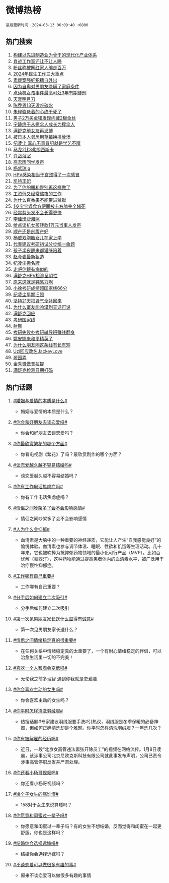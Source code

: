 # 微博热榜

`最后更新时间：2024-03-13 06:09:40 +0800`

## 热门搜索

1. [构建以先进制造业为骨干的现代化产业体系](https://m.weibo.cn/search?containerid=100103type%3D1%26t%3D10%26q%3D%23%E6%9E%84%E5%BB%BA%E4%BB%A5%E5%85%88%E8%BF%9B%E5%88%B6%E9%80%A0%E4%B8%9A%E4%B8%BA%E9%AA%A8%E5%B9%B2%E7%9A%84%E7%8E%B0%E4%BB%A3%E5%8C%96%E4%BA%A7%E4%B8%9A%E4%BD%93%E7%B3%BB%23&stream_entry_id=51&isnewpage=1&extparam=seat%3D1%26c_type%3D51%26q%3D%2523%25E6%259E%2584%25E5%25BB%25BA%25E4%25BB%25A5%25E5%2585%2588%25E8%25BF%259B%25E5%2588%25B6%25E9%2580%25A0%25E4%25B8%259A%25E4%25B8%25BA%25E9%25AA%25A8%25E5%25B9%25B2%25E7%259A%2584%25E7%258E%25B0%25E4%25BB%25A3%25E5%258C%2596%25E4%25BA%25A7%25E4%25B8%259A%25E4%25BD%2593%25E7%25B3%25BB%2523%26cate%3D10103%26pos%3D0%26stream_entry_id%3D51%26dgr%3D0%26filter_type%3Drealtimehot%26display_time%3D1710281379%26pre_seqid%3D17102813797060711412)
1. [肖战工作室还让不让人睡](https://m.weibo.cn/search?containerid=100103type%3D1%26t%3D10%26q%3D%23%E8%82%96%E6%88%98%E5%B7%A5%E4%BD%9C%E5%AE%A4%E8%BF%98%E8%AE%A9%E4%B8%8D%E8%AE%A9%E4%BA%BA%E7%9D%A1%23&stream_entry_id=31&isnewpage=1&extparam=seat%3D1%26c_type%3D31%26cate%3D5001%26realpos%3D1%26lcate%3D5001%26dgr%3D0%26q%3D%2523%25E8%2582%2596%25E6%2588%2598%25E5%25B7%25A5%25E4%25BD%259C%25E5%25AE%25A4%25E8%25BF%2598%25E8%25AE%25A9%25E4%25B8%258D%25E8%25AE%25A9%25E4%25BA%25BA%25E7%259D%25A1%2523%26flag%3D16%26pos%3D0%26stream_entry_id%3D31%26band_rank%3D1%26filter_type%3Drealtimehot%26display_time%3D1710281379%26pre_seqid%3D17102813797060711412)
1. [粉丝称被网红家人骗走百万](https://m.weibo.cn/search?containerid=100103type%3D1%26t%3D10%26q%3D%23%E7%B2%89%E4%B8%9D%E7%A7%B0%E8%A2%AB%E7%BD%91%E7%BA%A2%E5%AE%B6%E4%BA%BA%E9%AA%97%E8%B5%B0%E7%99%BE%E4%B8%87%23&stream_entry_id=31&isnewpage=1&extparam=seat%3D1%26c_type%3D31%26cate%3D5001%26realpos%3D2%26lcate%3D5001%26dgr%3D0%26q%3D%2523%25E7%25B2%2589%25E4%25B8%259D%25E7%25A7%25B0%25E8%25A2%25AB%25E7%25BD%2591%25E7%25BA%25A2%25E5%25AE%25B6%25E4%25BA%25BA%25E9%25AA%2597%25E8%25B5%25B0%25E7%2599%25BE%25E4%25B8%2587%2523%26flag%3D2%26pos%3D1%26stream_entry_id%3D31%26band_rank%3D2%26filter_type%3Drealtimehot%26display_time%3D1710281379%26pre_seqid%3D17102813797060711412)
1. [2024年民生工作三大重点](https://m.weibo.cn/search?containerid=100103type%3D1%26t%3D10%26q%3D%232024%E5%B9%B4%E6%B0%91%E7%94%9F%E5%B7%A5%E4%BD%9C%E4%B8%89%E5%A4%A7%E9%87%8D%E7%82%B9%23&stream_entry_id=31&isnewpage=1&extparam=seat%3D1%26c_type%3D31%26cate%3D5001%26realpos%3D3%26lcate%3D5001%26dgr%3D0%26q%3D%25232024%25E5%25B9%25B4%25E6%25B0%2591%25E7%2594%259F%25E5%25B7%25A5%25E4%25BD%259C%25E4%25B8%2589%25E5%25A4%25A7%25E9%2587%258D%25E7%2582%25B9%2523%26flag%3D0%26pos%3D2%26stream_entry_id%3D31%26band_rank%3D3%26filter_type%3Drealtimehot%26display_time%3D1710281379%26pre_seqid%3D17102813797060711412)
1. [素媛案强奸犯擅自外出](https://m.weibo.cn/search?containerid=100103type%3D1%26t%3D10%26q%3D%23%E7%B4%A0%E5%AA%9B%E6%A1%88%E5%BC%BA%E5%A5%B8%E7%8A%AF%E6%93%85%E8%87%AA%E5%A4%96%E5%87%BA%23&stream_entry_id=31&isnewpage=1&extparam=seat%3D1%26c_type%3D31%26cate%3D5001%26realpos%3D4%26lcate%3D5001%26dgr%3D0%26q%3D%2523%25E7%25B4%25A0%25E5%25AA%259B%25E6%25A1%2588%25E5%25BC%25BA%25E5%25A5%25B8%25E7%258A%25AF%25E6%2593%2585%25E8%2587%25AA%25E5%25A4%2596%25E5%2587%25BA%2523%26flag%3D2%26pos%3D3%26stream_entry_id%3D31%26band_rank%3D4%26filter_type%3Drealtimehot%26display_time%3D1710281379%26pre_seqid%3D17102813797060711412)
1. [因为自卑对男朋友隐瞒了家庭条件](https://m.weibo.cn/search?containerid=100103type%3D1%26t%3D10%26q%3D%23%E5%9B%A0%E4%B8%BA%E8%87%AA%E5%8D%91%E5%AF%B9%E7%94%B7%E6%9C%8B%E5%8F%8B%E9%9A%90%E7%9E%92%E4%BA%86%E5%AE%B6%E5%BA%AD%E6%9D%A1%E4%BB%B6%23&stream_entry_id=31&isnewpage=1&extparam=seat%3D1%26c_type%3D31%26cate%3D5001%26realpos%3D5%26lcate%3D5001%26dgr%3D0%26q%3D%2523%25E5%259B%25A0%25E4%25B8%25BA%25E8%2587%25AA%25E5%258D%2591%25E5%25AF%25B9%25E7%2594%25B7%25E6%259C%258B%25E5%258F%258B%25E9%259A%2590%25E7%259E%2592%25E4%25BA%2586%25E5%25AE%25B6%25E5%25BA%25AD%25E6%259D%25A1%25E4%25BB%25B6%2523%26flag%3D2%26pos%3D4%26stream_entry_id%3D31%26band_rank%3D5%26filter_type%3Drealtimehot%26display_time%3D1710281379%26pre_seqid%3D17102813797060711412)
1. [点读机女孩事件最高可处3年有期徒刑](https://m.weibo.cn/search?containerid=100103type%3D1%26t%3D10%26q%3D%23%E7%82%B9%E8%AF%BB%E6%9C%BA%E5%A5%B3%E5%AD%A9%E4%BA%8B%E4%BB%B6%E6%9C%80%E9%AB%98%E5%8F%AF%E5%A4%843%E5%B9%B4%E6%9C%89%E6%9C%9F%E5%BE%92%E5%88%91%23&stream_entry_id=31&isnewpage=1&extparam=seat%3D1%26c_type%3D31%26cate%3D5001%26realpos%3D6%26lcate%3D5001%26dgr%3D0%26q%3D%2523%25E7%2582%25B9%25E8%25AF%25BB%25E6%259C%25BA%25E5%25A5%25B3%25E5%25AD%25A9%25E4%25BA%258B%25E4%25BB%25B6%25E6%259C%2580%25E9%25AB%2598%25E5%258F%25AF%25E5%25A4%25843%25E5%25B9%25B4%25E6%259C%2589%25E6%259C%259F%25E5%25BE%2592%25E5%2588%2591%2523%26flag%3D2%26pos%3D5%26stream_entry_id%3D31%26band_rank%3D6%26filter_type%3Drealtimehot%26display_time%3D1710281379%26pre_seqid%3D17102813797060711412)
1. [天涯明月刀](https://m.weibo.cn/search?containerid=100103type%3D1%26t%3D10%26q%3D%23%E5%A4%A9%E6%B6%AF%E6%98%8E%E6%9C%88%E5%88%80%23&stream_entry_id=31&isnewpage=1&extparam=seat%3D1%26c_type%3D31%26cate%3D5001%26realpos%3D7%26lcate%3D5001%26dgr%3D0%26q%3D%2523%25E5%25A4%25A9%25E6%25B6%25AF%25E6%2598%258E%25E6%259C%2588%25E5%2588%2580%2523%26flag%3D16%26pos%3D6%26stream_entry_id%3D31%26band_rank%3D7%26filter_type%3Drealtimehot%26display_time%3D1710281379%26pre_seqid%3D17102813797060711412)
1. [陈乔恩13天没吃碳水](https://m.weibo.cn/search?containerid=100103type%3D1%26t%3D10%26q%3D%23%E9%99%88%E4%B9%94%E6%81%A913%E5%A4%A9%E6%B2%A1%E5%90%83%E7%A2%B3%E6%B0%B4%23&stream_entry_id=31&isnewpage=1&extparam=seat%3D1%26c_type%3D31%26cate%3D5001%26realpos%3D8%26lcate%3D5001%26dgr%3D0%26q%3D%2523%25E9%2599%2588%25E4%25B9%2594%25E6%2581%25A913%25E5%25A4%25A9%25E6%25B2%25A1%25E5%2590%2583%25E7%25A2%25B3%25E6%25B0%25B4%2523%26flag%3D2%26pos%3D7%26stream_entry_id%3D31%26band_rank%3D8%26filter_type%3Drealtimehot%26display_time%3D1710281379%26pre_seqid%3D17102813797060711412)
1. [朱梓骁悬着的心终于死了](https://m.weibo.cn/search?containerid=100103type%3D1%26t%3D10%26q%3D%E6%9C%B1%E6%A2%93%E9%AA%81%E6%82%AC%E7%9D%80%E7%9A%84%E5%BF%83%E7%BB%88%E4%BA%8E%E6%AD%BB%E4%BA%86&stream_entry_id=31&isnewpage=1&extparam=seat%3D1%26c_type%3D31%26cate%3D5001%26realpos%3D9%26lcate%3D5001%26dgr%3D0%26q%3D%25E6%259C%25B1%25E6%25A2%2593%25E9%25AA%2581%25E6%2582%25AC%25E7%259D%2580%25E7%259A%2584%25E5%25BF%2583%25E7%25BB%2588%25E4%25BA%258E%25E6%25AD%25BB%25E4%25BA%2586%26flag%3D2%26pos%3D8%26stream_entry_id%3D31%26band_rank%3D9%26filter_type%3Drealtimehot%26display_time%3D1710281379%26pre_seqid%3D17102813797060711412)
1. [男子2万买金镯发现内藏2根金丝](https://m.weibo.cn/search?containerid=100103type%3D1%26t%3D10%26q%3D%23%E7%94%B7%E5%AD%902%E4%B8%87%E4%B9%B0%E9%87%91%E9%95%AF%E5%8F%91%E7%8E%B0%E5%86%85%E8%97%8F2%E6%A0%B9%E9%87%91%E4%B8%9D%23&stream_entry_id=31&isnewpage=1&extparam=seat%3D1%26c_type%3D31%26cate%3D5001%26realpos%3D10%26lcate%3D5001%26dgr%3D0%26q%3D%2523%25E7%2594%25B7%25E5%25AD%25902%25E4%25B8%2587%25E4%25B9%25B0%25E9%2587%2591%25E9%2595%25AF%25E5%258F%2591%25E7%258E%25B0%25E5%2586%2585%25E8%2597%258F2%25E6%25A0%25B9%25E9%2587%2591%25E4%25B8%259D%2523%26flag%3D0%26pos%3D9%26stream_entry_id%3D31%26band_rank%3D10%26filter_type%3Drealtimehot%26display_time%3D1710281379%26pre_seqid%3D17102813797060711412)
1. [宁静终于从撕伞人成长为撑伞人](https://m.weibo.cn/search?containerid=100103type%3D1%26t%3D10%26q%3D%E5%AE%81%E9%9D%99%E7%BB%88%E4%BA%8E%E4%BB%8E%E6%92%95%E4%BC%9E%E4%BA%BA%E6%88%90%E9%95%BF%E4%B8%BA%E6%92%91%E4%BC%9E%E4%BA%BA&stream_entry_id=31&isnewpage=1&extparam=seat%3D1%26c_type%3D31%26cate%3D5001%26realpos%3D11%26lcate%3D5001%26dgr%3D0%26q%3D%25E5%25AE%2581%25E9%259D%2599%25E7%25BB%2588%25E4%25BA%258E%25E4%25BB%258E%25E6%2592%2595%25E4%25BC%259E%25E4%25BA%25BA%25E6%2588%2590%25E9%2595%25BF%25E4%25B8%25BA%25E6%2592%2591%25E4%25BC%259E%25E4%25BA%25BA%26flag%3D1%26pos%3D10%26stream_entry_id%3D31%26band_rank%3D11%26filter_type%3Drealtimehot%26display_time%3D1710281379%26pre_seqid%3D17102813797060711412)
1. [满舒克前女友再发博](https://m.weibo.cn/search?containerid=100103type%3D1%26t%3D10%26q%3D%23%E6%BB%A1%E8%88%92%E5%85%8B%E5%89%8D%E5%A5%B3%E5%8F%8B%E5%86%8D%E5%8F%91%E5%8D%9A%23&stream_entry_id=31&isnewpage=1&extparam=seat%3D1%26c_type%3D31%26cate%3D5001%26realpos%3D12%26lcate%3D5001%26dgr%3D0%26q%3D%2523%25E6%25BB%25A1%25E8%2588%2592%25E5%2585%258B%25E5%2589%258D%25E5%25A5%25B3%25E5%258F%258B%25E5%2586%258D%25E5%258F%2591%25E5%258D%259A%2523%26flag%3D2%26pos%3D11%26stream_entry_id%3D31%26band_rank%3D12%26filter_type%3Drealtimehot%26display_time%3D1710281379%26pre_seqid%3D17102813797060711412)
1. [被日本人邻居用草莓换排骨汤](https://m.weibo.cn/search?containerid=100103type%3D1%26t%3D10%26q%3D%E8%A2%AB%E6%97%A5%E6%9C%AC%E4%BA%BA%E9%82%BB%E5%B1%85%E7%94%A8%E8%8D%89%E8%8E%93%E6%8D%A2%E6%8E%92%E9%AA%A8%E6%B1%A4&stream_entry_id=31&isnewpage=1&extparam=seat%3D1%26c_type%3D31%26cate%3D5001%26realpos%3D13%26lcate%3D5001%26dgr%3D0%26q%3D%25E8%25A2%25AB%25E6%2597%25A5%25E6%259C%25AC%25E4%25BA%25BA%25E9%2582%25BB%25E5%25B1%2585%25E7%2594%25A8%25E8%258D%2589%25E8%258E%2593%25E6%258D%25A2%25E6%258E%2592%25E9%25AA%25A8%25E6%25B1%25A4%26flag%3D2%26pos%3D12%26stream_entry_id%3D31%26band_rank%3D13%26filter_type%3Drealtimehot%26display_time%3D1710281379%26pre_seqid%3D17102813797060711412)
1. [纪凌尘 真心无意冒犯就是学艺不精](https://m.weibo.cn/search?containerid=100103type%3D1%26t%3D10%26q%3D%E7%BA%AA%E5%87%8C%E5%B0%98+%E7%9C%9F%E5%BF%83%E6%97%A0%E6%84%8F%E5%86%92%E7%8A%AF%E5%B0%B1%E6%98%AF%E5%AD%A6%E8%89%BA%E4%B8%8D%E7%B2%BE&stream_entry_id=31&isnewpage=1&extparam=seat%3D1%26c_type%3D31%26cate%3D5001%26realpos%3D14%26lcate%3D5001%26dgr%3D0%26q%3D%25E7%25BA%25AA%25E5%2587%258C%25E5%25B0%2598%2520%25E7%259C%259F%25E5%25BF%2583%25E6%2597%25A0%25E6%2584%258F%25E5%2586%2592%25E7%258A%25AF%25E5%25B0%25B1%25E6%2598%25AF%25E5%25AD%25A6%25E8%2589%25BA%25E4%25B8%258D%25E7%25B2%25BE%26flag%3D2%26pos%3D13%26stream_entry_id%3D31%26band_rank%3D14%26filter_type%3Drealtimehot%26display_time%3D1710281379%26pre_seqid%3D17102813797060711412)
1. [马龙2比3弗朗西斯卡](https://m.weibo.cn/search?containerid=100103type%3D1%26t%3D10%26q%3D%E9%A9%AC%E9%BE%992%E6%AF%943%E5%BC%97%E6%9C%97%E8%A5%BF%E6%96%AF%E5%8D%A1&stream_entry_id=31&isnewpage=1&extparam=seat%3D1%26c_type%3D31%26cate%3D5001%26realpos%3D15%26lcate%3D5001%26dgr%3D0%26q%3D%25E9%25A9%25AC%25E9%25BE%25992%25E6%25AF%25943%25E5%25BC%2597%25E6%259C%2597%25E8%25A5%25BF%25E6%2596%25AF%25E5%258D%25A1%26flag%3D0%26pos%3D14%26stream_entry_id%3D31%26band_rank%3D15%26filter_type%3Drealtimehot%26display_time%3D1710281379%26pre_seqid%3D17102813797060711412)
1. [肖战浴室](https://m.weibo.cn/search?containerid=100103type%3D1%26t%3D10%26q%3D%E8%82%96%E6%88%98%E6%B5%B4%E5%AE%A4&stream_entry_id=31&isnewpage=1&extparam=seat%3D1%26c_type%3D31%26cate%3D5001%26realpos%3D16%26lcate%3D5001%26dgr%3D0%26q%3D%25E8%2582%2596%25E6%2588%2598%25E6%25B5%25B4%25E5%25AE%25A4%26flag%3D1%26pos%3D15%26stream_entry_id%3D31%26band_rank%3D16%26filter_type%3Drealtimehot%26display_time%3D1710281379%26pre_seqid%3D17102813797060711412)
1. [高君雨同学发声](https://m.weibo.cn/search?containerid=100103type%3D1%26t%3D10%26q%3D%23%E9%AB%98%E5%90%9B%E9%9B%A8%E5%90%8C%E5%AD%A6%E5%8F%91%E5%A3%B0%23&stream_entry_id=31&isnewpage=1&extparam=seat%3D1%26c_type%3D31%26cate%3D5001%26realpos%3D17%26lcate%3D5001%26dgr%3D0%26q%3D%2523%25E9%25AB%2598%25E5%2590%259B%25E9%259B%25A8%25E5%2590%258C%25E5%25AD%25A6%25E5%258F%2591%25E5%25A3%25B0%2523%26flag%3D0%26pos%3D16%26stream_entry_id%3D31%26band_rank%3D17%26filter_type%3Drealtimehot%26display_time%3D1710281379%26pre_seqid%3D17102813797060711412)
1. [杨紫琼ig](https://m.weibo.cn/search?containerid=100103type%3D1%26t%3D10%26q%3D%E6%9D%A8%E7%B4%AB%E7%90%BCig&stream_entry_id=31&isnewpage=1&extparam=seat%3D1%26c_type%3D31%26cate%3D5001%26realpos%3D18%26lcate%3D5001%26dgr%3D0%26q%3D%25E6%259D%25A8%25E7%25B4%25AB%25E7%2590%25BCig%26flag%3D0%26pos%3D17%26stream_entry_id%3D31%26band_rank%3D18%26filter_type%3Drealtimehot%26display_time%3D1710281379%26pre_seqid%3D17102813797060711412)
1. [HPV感染相当于宫颈得了一次感冒](https://m.weibo.cn/search?containerid=100103type%3D1%26t%3D10%26q%3D%23HPV%E6%84%9F%E6%9F%93%E7%9B%B8%E5%BD%93%E4%BA%8E%E5%AE%AB%E9%A2%88%E5%BE%97%E4%BA%86%E4%B8%80%E6%AC%A1%E6%84%9F%E5%86%92%23&stream_entry_id=31&isnewpage=1&extparam=seat%3D1%26c_type%3D31%26cate%3D5001%26realpos%3D19%26lcate%3D5001%26dgr%3D0%26q%3D%2523HPV%25E6%2584%259F%25E6%259F%2593%25E7%259B%25B8%25E5%25BD%2593%25E4%25BA%258E%25E5%25AE%25AB%25E9%25A2%2588%25E5%25BE%2597%25E4%25BA%2586%25E4%25B8%2580%25E6%25AC%25A1%25E6%2584%259F%25E5%2586%2592%2523%26flag%3D0%26pos%3D18%26stream_entry_id%3D31%26band_rank%3D19%26filter_type%3Drealtimehot%26display_time%3D1710281379%26pre_seqid%3D17102813797060711412)
1. [凯特王妃](https://m.weibo.cn/search?containerid=100103type%3D1%26t%3D10%26q%3D%E5%87%AF%E7%89%B9%E7%8E%8B%E5%A6%83&stream_entry_id=31&isnewpage=1&extparam=seat%3D1%26c_type%3D31%26cate%3D5001%26realpos%3D20%26lcate%3D5001%26dgr%3D0%26q%3D%25E5%2587%25AF%25E7%2589%25B9%25E7%258E%258B%25E5%25A6%2583%26flag%3D2%26pos%3D19%26stream_entry_id%3D31%26band_rank%3D20%26filter_type%3Drealtimehot%26display_time%3D1710281379%26pre_seqid%3D17102813797060711412)
1. [为了你的腰和臀别再这样做了](https://m.weibo.cn/search?containerid=100103type%3D1%26t%3D10%26q%3D%E4%B8%BA%E4%BA%86%E4%BD%A0%E7%9A%84%E8%85%B0%E5%92%8C%E8%87%80%E5%88%AB%E5%86%8D%E8%BF%99%E6%A0%B7%E5%81%9A%E4%BA%86&stream_entry_id=31&isnewpage=1&extparam=seat%3D1%26c_type%3D31%26cate%3D5001%26realpos%3D21%26lcate%3D5001%26dgr%3D0%26q%3D%25E4%25B8%25BA%25E4%25BA%2586%25E4%25BD%25A0%25E7%259A%2584%25E8%2585%25B0%25E5%2592%258C%25E8%2587%2580%25E5%2588%25AB%25E5%2586%258D%25E8%25BF%2599%25E6%25A0%25B7%25E5%2581%259A%25E4%25BA%2586%26flag%3D0%26pos%3D20%26stream_entry_id%3D31%26band_rank%3D21%26filter_type%3Drealtimehot%26display_time%3D1710281379%26pre_seqid%3D17102813797060711412)
1. [工资低又经常熬夜的工作](https://m.weibo.cn/search?containerid=100103type%3D1%26t%3D10%26q%3D%23%E5%B7%A5%E8%B5%84%E4%BD%8E%E5%8F%88%E7%BB%8F%E5%B8%B8%E7%86%AC%E5%A4%9C%E7%9A%84%E5%B7%A5%E4%BD%9C%23&stream_entry_id=31&isnewpage=1&extparam=seat%3D1%26c_type%3D31%26cate%3D5001%26realpos%3D22%26lcate%3D5001%26dgr%3D0%26q%3D%2523%25E5%25B7%25A5%25E8%25B5%2584%25E4%25BD%258E%25E5%258F%2588%25E7%25BB%258F%25E5%25B8%25B8%25E7%2586%25AC%25E5%25A4%259C%25E7%259A%2584%25E5%25B7%25A5%25E4%25BD%259C%2523%26flag%3D0%26pos%3D21%26stream_entry_id%3D31%26band_rank%3D22%26filter_type%3Drealtimehot%26display_time%3D1710281379%26pre_seqid%3D17102813797060711412)
1. [为什么百香果不能带进监狱](https://m.weibo.cn/search?containerid=100103type%3D1%26t%3D10%26q%3D%23%E4%B8%BA%E4%BB%80%E4%B9%88%E7%99%BE%E9%A6%99%E6%9E%9C%E4%B8%8D%E8%83%BD%E5%B8%A6%E8%BF%9B%E7%9B%91%E7%8B%B1%23&stream_entry_id=31&isnewpage=1&extparam=seat%3D1%26c_type%3D31%26cate%3D5001%26realpos%3D23%26lcate%3D5001%26dgr%3D0%26q%3D%2523%25E4%25B8%25BA%25E4%25BB%2580%25E4%25B9%2588%25E7%2599%25BE%25E9%25A6%2599%25E6%259E%259C%25E4%25B8%258D%25E8%2583%25BD%25E5%25B8%25A6%25E8%25BF%259B%25E7%259B%2591%25E7%258B%25B1%2523%26flag%3D2%26pos%3D22%26stream_entry_id%3D31%26band_rank%3D23%26filter_type%3Drealtimehot%26display_time%3D1710281379%26pre_seqid%3D17102813797060711412)
1. [1岁宝宝误食方便面被卡右肺完全堵死](https://m.weibo.cn/search?containerid=100103type%3D1%26t%3D10%26q%3D%231%E5%B2%81%E5%AE%9D%E5%AE%9D%E8%AF%AF%E9%A3%9F%E6%96%B9%E4%BE%BF%E9%9D%A2%E8%A2%AB%E5%8D%A1%E5%8F%B3%E8%82%BA%E5%AE%8C%E5%85%A8%E5%A0%B5%E6%AD%BB%23&stream_entry_id=31&isnewpage=1&extparam=seat%3D1%26c_type%3D31%26cate%3D5001%26realpos%3D24%26lcate%3D5001%26dgr%3D0%26q%3D%25231%25E5%25B2%2581%25E5%25AE%259D%25E5%25AE%259D%25E8%25AF%25AF%25E9%25A3%259F%25E6%2596%25B9%25E4%25BE%25BF%25E9%259D%25A2%25E8%25A2%25AB%25E5%258D%25A1%25E5%258F%25B3%25E8%2582%25BA%25E5%25AE%258C%25E5%2585%25A8%25E5%25A0%25B5%25E6%25AD%25BB%2523%26flag%3D0%26pos%3D23%26stream_entry_id%3D31%26band_rank%3D24%26filter_type%3Drealtimehot%26display_time%3D1710281379%26pre_seqid%3D17102813797060711412)
1. [经常剪头发不会长得更快](https://m.weibo.cn/search?containerid=100103type%3D1%26t%3D10%26q%3D%23%E7%BB%8F%E5%B8%B8%E5%89%AA%E5%A4%B4%E5%8F%91%E4%B8%8D%E4%BC%9A%E9%95%BF%E5%BE%97%E6%9B%B4%E5%BF%AB%23&stream_entry_id=31&isnewpage=1&extparam=seat%3D1%26c_type%3D31%26cate%3D5001%26realpos%3D25%26lcate%3D5001%26dgr%3D0%26q%3D%2523%25E7%25BB%258F%25E5%25B8%25B8%25E5%2589%25AA%25E5%25A4%25B4%25E5%258F%2591%25E4%25B8%258D%25E4%25BC%259A%25E9%2595%25BF%25E5%25BE%2597%25E6%259B%25B4%25E5%25BF%25AB%2523%26flag%3D0%26pos%3D24%26stream_entry_id%3D31%26band_rank%3D25%26filter_type%3Drealtimehot%26display_time%3D1710281379%26pre_seqid%3D17102813797060711412)
1. [李佳琦沙滩照](https://m.weibo.cn/search?containerid=100103type%3D1%26t%3D10%26q%3D%E6%9D%8E%E4%BD%B3%E7%90%A6%E6%B2%99%E6%BB%A9%E7%85%A7&stream_entry_id=31&isnewpage=1&extparam=seat%3D1%26c_type%3D31%26cate%3D5001%26realpos%3D26%26lcate%3D5001%26dgr%3D0%26q%3D%25E6%259D%258E%25E4%25BD%25B3%25E7%2590%25A6%25E6%25B2%2599%25E6%25BB%25A9%25E7%2585%25A7%26flag%3D0%26pos%3D25%26stream_entry_id%3D31%26band_rank%3D26%26filter_type%3Drealtimehot%26display_time%3D1710281379%26pre_seqid%3D17102813797060711412)
1. [给点读机女孩转款1万元当事人发声](https://m.weibo.cn/search?containerid=100103type%3D1%26t%3D10%26q%3D%23%E7%BB%99%E7%82%B9%E8%AF%BB%E6%9C%BA%E5%A5%B3%E5%AD%A9%E8%BD%AC%E6%AC%BE1%E4%B8%87%E5%85%83%E5%BD%93%E4%BA%8B%E4%BA%BA%E5%8F%91%E5%A3%B0%23&stream_entry_id=31&isnewpage=1&extparam=seat%3D1%26c_type%3D31%26cate%3D5001%26realpos%3D27%26lcate%3D5001%26dgr%3D0%26q%3D%2523%25E7%25BB%2599%25E7%2582%25B9%25E8%25AF%25BB%25E6%259C%25BA%25E5%25A5%25B3%25E5%25AD%25A9%25E8%25BD%25AC%25E6%25AC%25BE1%25E4%25B8%2587%25E5%2585%2583%25E5%25BD%2593%25E4%25BA%258B%25E4%25BA%25BA%25E5%258F%2591%25E5%25A3%25B0%2523%26flag%3D0%26pos%3D26%26stream_entry_id%3D31%26band_rank%3D27%26filter_type%3Drealtimehot%26display_time%3D1710281379%26pre_seqid%3D17102813797060711412)
1. [顺产还是剖腹产好](https://m.weibo.cn/search?containerid=100103type%3D1%26t%3D10%26q%3D%E9%A1%BA%E4%BA%A7%E8%BF%98%E6%98%AF%E5%89%96%E8%85%B9%E4%BA%A7%E5%A5%BD&stream_entry_id=31&isnewpage=1&extparam=seat%3D1%26c_type%3D31%26cate%3D5001%26realpos%3D28%26lcate%3D5001%26dgr%3D0%26q%3D%25E9%25A1%25BA%25E4%25BA%25A7%25E8%25BF%2598%25E6%2598%25AF%25E5%2589%2596%25E8%2585%25B9%25E4%25BA%25A7%25E5%25A5%25BD%26flag%3D0%26pos%3D27%26stream_entry_id%3D31%26band_rank%3D28%26filter_type%3Drealtimehot%26display_time%3D1710281379%26pre_seqid%3D17102813797060711412)
1. [杨威双胞胎女儿在家上学](https://m.weibo.cn/search?containerid=100103type%3D1%26t%3D10%26q%3D%23%E6%9D%A8%E5%A8%81%E5%8F%8C%E8%83%9E%E8%83%8E%E5%A5%B3%E5%84%BF%E5%9C%A8%E5%AE%B6%E4%B8%8A%E5%AD%A6%23&stream_entry_id=31&isnewpage=1&extparam=seat%3D1%26c_type%3D31%26cate%3D5001%26realpos%3D29%26lcate%3D5001%26dgr%3D0%26q%3D%2523%25E6%259D%25A8%25E5%25A8%2581%25E5%258F%258C%25E8%2583%259E%25E8%2583%258E%25E5%25A5%25B3%25E5%2584%25BF%25E5%259C%25A8%25E5%25AE%25B6%25E4%25B8%258A%25E5%25AD%25A6%2523%26flag%3D0%26pos%3D28%26stream_entry_id%3D31%26band_rank%3D29%26filter_type%3Drealtimehot%26display_time%3D1710281379%26pre_seqid%3D17102813797060711412)
1. [代表建议考研初试分步统一命题](https://m.weibo.cn/search?containerid=100103type%3D1%26t%3D10%26q%3D%23%E4%BB%A3%E8%A1%A8%E5%BB%BA%E8%AE%AE%E8%80%83%E7%A0%94%E5%88%9D%E8%AF%95%E5%88%86%E6%AD%A5%E7%BB%9F%E4%B8%80%E5%91%BD%E9%A2%98%23&stream_entry_id=31&isnewpage=1&extparam=seat%3D1%26c_type%3D31%26cate%3D5001%26realpos%3D30%26lcate%3D5001%26dgr%3D0%26q%3D%2523%25E4%25BB%25A3%25E8%25A1%25A8%25E5%25BB%25BA%25E8%25AE%25AE%25E8%2580%2583%25E7%25A0%2594%25E5%2588%259D%25E8%25AF%2595%25E5%2588%2586%25E6%25AD%25A5%25E7%25BB%259F%25E4%25B8%2580%25E5%2591%25BD%25E9%25A2%2598%2523%26flag%3D0%26pos%3D29%26stream_entry_id%3D31%26band_rank%3D30%26filter_type%3Drealtimehot%26display_time%3D1710281379%26pre_seqid%3D17102813797060711412)
1. [孩子半夜醒来都猫咪陪着](https://m.weibo.cn/search?containerid=100103type%3D1%26t%3D10%26q%3D%E5%AD%A9%E5%AD%90%E5%8D%8A%E5%A4%9C%E9%86%92%E6%9D%A5%E9%83%BD%E7%8C%AB%E5%92%AA%E9%99%AA%E7%9D%80&stream_entry_id=31&isnewpage=1&extparam=seat%3D1%26c_type%3D31%26cate%3D5001%26realpos%3D31%26lcate%3D5001%26dgr%3D0%26q%3D%25E5%25AD%25A9%25E5%25AD%2590%25E5%258D%258A%25E5%25A4%259C%25E9%2586%2592%25E6%259D%25A5%25E9%2583%25BD%25E7%258C%25AB%25E5%2592%25AA%25E9%2599%25AA%25E7%259D%2580%26flag%3D1%26pos%3D30%26stream_entry_id%3D31%26band_rank%3D31%26filter_type%3Drealtimehot%26display_time%3D1710281379%26pre_seqid%3D17102813797060711412)
1. [赵今麦最新妆造](https://m.weibo.cn/search?containerid=100103type%3D1%26t%3D10%26q%3D%23%E8%B5%B5%E4%BB%8A%E9%BA%A6%E6%9C%80%E6%96%B0%E5%A6%86%E9%80%A0%23&stream_entry_id=31&isnewpage=1&extparam=seat%3D1%26c_type%3D31%26cate%3D5001%26realpos%3D32%26lcate%3D5001%26dgr%3D0%26q%3D%2523%25E8%25B5%25B5%25E4%25BB%258A%25E9%25BA%25A6%25E6%259C%2580%25E6%2596%25B0%25E5%25A6%2586%25E9%2580%25A0%2523%26flag%3D0%26pos%3D31%26stream_entry_id%3D31%26band_rank%3D32%26filter_type%3Drealtimehot%26display_time%3D1710281379%26pre_seqid%3D17102813797060711412)
1. [纪凌尘撕名牌](https://m.weibo.cn/search?containerid=100103type%3D1%26t%3D10%26q%3D%E7%BA%AA%E5%87%8C%E5%B0%98%E6%92%95%E5%90%8D%E7%89%8C&stream_entry_id=31&isnewpage=1&extparam=seat%3D1%26c_type%3D31%26cate%3D5001%26realpos%3D33%26lcate%3D5001%26dgr%3D0%26q%3D%25E7%25BA%25AA%25E5%2587%258C%25E5%25B0%2598%25E6%2592%2595%25E5%2590%258D%25E7%2589%258C%26flag%3D0%26pos%3D32%26stream_entry_id%3D31%26band_rank%3D33%26filter_type%3Drealtimehot%26display_time%3D1710281379%26pre_seqid%3D17102813797060711412)
1. [走吧你跟有病似的](https://m.weibo.cn/search?containerid=100103type%3D1%26t%3D10%26q%3D%E8%B5%B0%E5%90%A7%E4%BD%A0%E8%B7%9F%E6%9C%89%E7%97%85%E4%BC%BC%E7%9A%84&stream_entry_id=31&isnewpage=1&extparam=seat%3D1%26c_type%3D31%26cate%3D5001%26realpos%3D34%26lcate%3D5001%26dgr%3D0%26q%3D%25E8%25B5%25B0%25E5%2590%25A7%25E4%25BD%25A0%25E8%25B7%259F%25E6%259C%2589%25E7%2597%2585%25E4%25BC%25BC%25E7%259A%2584%26flag%3D0%26pos%3D33%26stream_entry_id%3D31%26band_rank%3D34%26filter_type%3Drealtimehot%26display_time%3D1710281379%26pre_seqid%3D17102813797060711412)
1. [满舒克HPV检测呈阴性](https://m.weibo.cn/search?containerid=100103type%3D1%26t%3D10%26q%3D%23%E6%BB%A1%E8%88%92%E5%85%8BHPV%E6%A3%80%E6%B5%8B%E5%91%88%E9%98%B4%E6%80%A7%23&stream_entry_id=31&isnewpage=1&extparam=seat%3D1%26c_type%3D31%26cate%3D5001%26realpos%3D35%26lcate%3D5001%26dgr%3D0%26q%3D%2523%25E6%25BB%25A1%25E8%2588%2592%25E5%2585%258BHPV%25E6%25A3%2580%25E6%25B5%258B%25E5%2591%2588%25E9%2598%25B4%25E6%2580%25A7%2523%26flag%3D0%26pos%3D34%26stream_entry_id%3D31%26band_rank%3D35%26filter_type%3Drealtimehot%26display_time%3D1710281379%26pre_seqid%3D17102813797060711412)
1. [原来这就是钝感力啊](https://m.weibo.cn/search?containerid=100103type%3D1%26t%3D10%26q%3D%23%E5%8E%9F%E6%9D%A5%E8%BF%99%E5%B0%B1%E6%98%AF%E9%92%9D%E6%84%9F%E5%8A%9B%E5%95%8A%23&stream_entry_id=31&isnewpage=1&extparam=seat%3D1%26c_type%3D31%26cate%3D5001%26realpos%3D36%26lcate%3D5001%26dgr%3D0%26q%3D%2523%25E5%258E%259F%25E6%259D%25A5%25E8%25BF%2599%25E5%25B0%25B1%25E6%2598%25AF%25E9%2592%259D%25E6%2584%259F%25E5%258A%259B%25E5%2595%258A%2523%26flag%3D0%26pos%3D35%26stream_entry_id%3D31%26band_rank%3D36%26filter_type%3Drealtimehot%26display_time%3D1710281379%26pre_seqid%3D17102813797060711412)
1. [小徐考研成绩超国家线66分](https://m.weibo.cn/search?containerid=100103type%3D1%26t%3D10%26q%3D%23%E5%B0%8F%E5%BE%90%E8%80%83%E7%A0%94%E6%88%90%E7%BB%A9%E8%B6%85%E5%9B%BD%E5%AE%B6%E7%BA%BF66%E5%88%86%23&stream_entry_id=31&isnewpage=1&extparam=seat%3D1%26c_type%3D31%26cate%3D5001%26realpos%3D37%26lcate%3D5001%26dgr%3D0%26q%3D%2523%25E5%25B0%258F%25E5%25BE%2590%25E8%2580%2583%25E7%25A0%2594%25E6%2588%2590%25E7%25BB%25A9%25E8%25B6%2585%25E5%259B%25BD%25E5%25AE%25B6%25E7%25BA%25BF66%25E5%2588%2586%2523%26flag%3D0%26pos%3D36%26stream_entry_id%3D31%26band_rank%3D37%26filter_type%3Drealtimehot%26display_time%3D1710281379%26pre_seqid%3D17102813797060711412)
1. [纪凌尘早期旧照](https://m.weibo.cn/search?containerid=100103type%3D1%26t%3D10%26q%3D%23%E7%BA%AA%E5%87%8C%E5%B0%98%E6%97%A9%E6%9C%9F%E6%97%A7%E7%85%A7%23&stream_entry_id=31&isnewpage=1&extparam=seat%3D1%26c_type%3D31%26cate%3D5001%26realpos%3D38%26lcate%3D5001%26dgr%3D0%26q%3D%2523%25E7%25BA%25AA%25E5%2587%258C%25E5%25B0%2598%25E6%2597%25A9%25E6%259C%259F%25E6%2597%25A7%25E7%2585%25A7%2523%26flag%3D0%26pos%3D37%26stream_entry_id%3D31%26band_rank%3D38%26filter_type%3Drealtimehot%26display_time%3D1710281379%26pre_seqid%3D17102813797060711412)
1. [坚持21天把肾气全补回来](https://m.weibo.cn/search?containerid=100103type%3D1%26t%3D10%26q%3D%E5%9D%9A%E6%8C%8121%E5%A4%A9%E6%8A%8A%E8%82%BE%E6%B0%94%E5%85%A8%E8%A1%A5%E5%9B%9E%E6%9D%A5&stream_entry_id=31&isnewpage=1&extparam=seat%3D1%26c_type%3D31%26cate%3D5001%26realpos%3D39%26lcate%3D5001%26dgr%3D0%26q%3D%25E5%259D%259A%25E6%258C%258121%25E5%25A4%25A9%25E6%258A%258A%25E8%2582%25BE%25E6%25B0%2594%25E5%2585%25A8%25E8%25A1%25A5%25E5%259B%259E%25E6%259D%25A5%26flag%3D1%26pos%3D38%26stream_entry_id%3D31%26band_rank%3D39%26filter_type%3Drealtimehot%26display_time%3D1710281379%26pre_seqid%3D17102813797060711412)
1. [为什么室友能冷漠到无话可说](https://m.weibo.cn/search?containerid=100103type%3D1%26t%3D10%26q%3D%23%E4%B8%BA%E4%BB%80%E4%B9%88%E5%AE%A4%E5%8F%8B%E8%83%BD%E5%86%B7%E6%BC%A0%E5%88%B0%E6%97%A0%E8%AF%9D%E5%8F%AF%E8%AF%B4%23&stream_entry_id=31&isnewpage=1&extparam=seat%3D1%26c_type%3D31%26cate%3D5001%26realpos%3D40%26lcate%3D5001%26dgr%3D0%26q%3D%2523%25E4%25B8%25BA%25E4%25BB%2580%25E4%25B9%2588%25E5%25AE%25A4%25E5%258F%258B%25E8%2583%25BD%25E5%2586%25B7%25E6%25BC%25A0%25E5%2588%25B0%25E6%2597%25A0%25E8%25AF%259D%25E5%258F%25AF%25E8%25AF%25B4%2523%26flag%3D0%26pos%3D39%26stream_entry_id%3D31%26band_rank%3D40%26filter_type%3Drealtimehot%26display_time%3D1710281379%26pre_seqid%3D17102813797060711412)
1. [满舒克回应](https://m.weibo.cn/search?containerid=100103type%3D1%26t%3D10%26q%3D%23%E6%BB%A1%E8%88%92%E5%85%8B%E5%9B%9E%E5%BA%94%23&stream_entry_id=31&isnewpage=1&extparam=seat%3D1%26c_type%3D31%26cate%3D5001%26realpos%3D41%26lcate%3D5001%26dgr%3D0%26q%3D%2523%25E6%25BB%25A1%25E8%2588%2592%25E5%2585%258B%25E5%259B%259E%25E5%25BA%2594%2523%26flag%3D0%26pos%3D40%26stream_entry_id%3D31%26band_rank%3D41%26filter_type%3Drealtimehot%26display_time%3D1710281379%26pre_seqid%3D17102813797060711412)
1. [考研国家线](https://m.weibo.cn/search?containerid=100103type%3D1%26t%3D10%26q%3D%E8%80%83%E7%A0%94%E5%9B%BD%E5%AE%B6%E7%BA%BF&stream_entry_id=31&isnewpage=1&extparam=seat%3D1%26c_type%3D31%26cate%3D5001%26realpos%3D42%26lcate%3D5001%26dgr%3D0%26q%3D%25E8%2580%2583%25E7%25A0%2594%25E5%259B%25BD%25E5%25AE%25B6%25E7%25BA%25BF%26flag%3D0%26pos%3D41%26stream_entry_id%3D31%26band_rank%3D42%26filter_type%3Drealtimehot%26display_time%3D1710281379%26pre_seqid%3D17102813797060711412)
1. [射雕](https://m.weibo.cn/search?containerid=100103type%3D1%26t%3D10%26q%3D%E5%B0%84%E9%9B%95&stream_entry_id=31&isnewpage=1&extparam=seat%3D1%26c_type%3D31%26cate%3D5001%26realpos%3D43%26lcate%3D5001%26dgr%3D0%26q%3D%25E5%25B0%2584%25E9%259B%2595%26flag%3D0%26pos%3D42%26stream_entry_id%3D31%26band_rank%3D43%26filter_type%3Drealtimehot%26display_time%3D1710281379%26pre_seqid%3D17102813797060711412)
1. [考研失败办考研辅导班赚钱翻身](https://m.weibo.cn/search?containerid=100103type%3D1%26t%3D10%26q%3D%23%E8%80%83%E7%A0%94%E5%A4%B1%E8%B4%A5%E5%8A%9E%E8%80%83%E7%A0%94%E8%BE%85%E5%AF%BC%E7%8F%AD%E8%B5%9A%E9%92%B1%E7%BF%BB%E8%BA%AB%23&stream_entry_id=31&isnewpage=1&extparam=seat%3D1%26c_type%3D31%26cate%3D5001%26realpos%3D44%26lcate%3D5001%26dgr%3D0%26q%3D%2523%25E8%2580%2583%25E7%25A0%2594%25E5%25A4%25B1%25E8%25B4%25A5%25E5%258A%259E%25E8%2580%2583%25E7%25A0%2594%25E8%25BE%2585%25E5%25AF%25BC%25E7%258F%25AD%25E8%25B5%259A%25E9%2592%25B1%25E7%25BF%25BB%25E8%25BA%25AB%2523%26flag%3D0%26pos%3D43%26stream_entry_id%3D31%26band_rank%3D44%26filter_type%3Drealtimehot%26display_time%3D1710281379%26pre_seqid%3D17102813797060711412)
1. [姚安娜来和平精英了](https://m.weibo.cn/search?containerid=100103type%3D1%26t%3D10%26q%3D%23%E5%A7%9A%E5%AE%89%E5%A8%9C%E6%9D%A5%E5%92%8C%E5%B9%B3%E7%B2%BE%E8%8B%B1%E4%BA%86%23&stream_entry_id=31&isnewpage=1&extparam=seat%3D1%26c_type%3D31%26cate%3D5001%26realpos%3D45%26lcate%3D5001%26dgr%3D0%26q%3D%2523%25E5%25A7%259A%25E5%25AE%2589%25E5%25A8%259C%25E6%259D%25A5%25E5%2592%258C%25E5%25B9%25B3%25E7%25B2%25BE%25E8%258B%25B1%25E4%25BA%2586%2523%26flag%3D0%26pos%3D44%26stream_entry_id%3D31%26band_rank%3D45%26filter_type%3Drealtimehot%26display_time%3D1710281379%26pre_seqid%3D17102813797060711412)
1. [为什么朋友圈这条线有长有短](https://m.weibo.cn/search?containerid=100103type%3D1%26t%3D10%26q%3D%23%E4%B8%BA%E4%BB%80%E4%B9%88%E6%9C%8B%E5%8F%8B%E5%9C%88%E8%BF%99%E6%9D%A1%E7%BA%BF%E6%9C%89%E9%95%BF%E6%9C%89%E7%9F%AD%23&stream_entry_id=31&isnewpage=1&extparam=seat%3D1%26c_type%3D31%26cate%3D5001%26realpos%3D46%26lcate%3D5001%26dgr%3D0%26q%3D%2523%25E4%25B8%25BA%25E4%25BB%2580%25E4%25B9%2588%25E6%259C%258B%25E5%258F%258B%25E5%259C%2588%25E8%25BF%2599%25E6%259D%25A1%25E7%25BA%25BF%25E6%259C%2589%25E9%2595%25BF%25E6%259C%2589%25E7%259F%25AD%2523%26flag%3D0%26pos%3D45%26stream_entry_id%3D31%26band_rank%3D46%26filter_type%3Drealtimehot%26display_time%3D1710281379%26pre_seqid%3D17102813797060711412)
1. [Uzi回应改名JackeyLove](https://m.weibo.cn/search?containerid=100103type%3D1%26t%3D10%26q%3D%23Uzi%E5%9B%9E%E5%BA%94%E6%94%B9%E5%90%8DJackeyLove%23&stream_entry_id=31&isnewpage=1&extparam=seat%3D1%26c_type%3D31%26cate%3D5001%26realpos%3D47%26lcate%3D5001%26dgr%3D0%26q%3D%2523Uzi%25E5%259B%259E%25E5%25BA%2594%25E6%2594%25B9%25E5%2590%258DJackeyLove%2523%26flag%3D0%26pos%3D46%26stream_entry_id%3D31%26band_rank%3D47%26filter_type%3Drealtimehot%26display_time%3D1710281379%26pre_seqid%3D17102813797060711412)
1. [酱园弄](https://m.weibo.cn/search?containerid=100103type%3D1%26t%3D10%26q%3D%E9%85%B1%E5%9B%AD%E5%BC%84&stream_entry_id=31&isnewpage=1&extparam=seat%3D1%26c_type%3D31%26cate%3D5001%26realpos%3D48%26lcate%3D5001%26dgr%3D0%26q%3D%25E9%2585%25B1%25E5%259B%25AD%25E5%25BC%2584%26flag%3D0%26pos%3D47%26stream_entry_id%3D31%26band_rank%3D48%26filter_type%3Drealtimehot%26display_time%3D1710281379%26pre_seqid%3D17102813797060711412)
1. [金秀贤做普拉提](https://m.weibo.cn/search?containerid=100103type%3D1%26t%3D10%26q%3D%23%E9%87%91%E7%A7%80%E8%B4%A4%E5%81%9A%E6%99%AE%E6%8B%89%E6%8F%90%23&stream_entry_id=31&isnewpage=1&extparam=seat%3D1%26c_type%3D31%26cate%3D5001%26realpos%3D49%26lcate%3D5001%26dgr%3D0%26q%3D%2523%25E9%2587%2591%25E7%25A7%2580%25E8%25B4%25A4%25E5%2581%259A%25E6%2599%25AE%25E6%258B%2589%25E6%258F%2590%2523%26flag%3D0%26pos%3D48%26stream_entry_id%3D31%26band_rank%3D49%26filter_type%3Drealtimehot%26display_time%3D1710281379%26pre_seqid%3D17102813797060711412)
1. [满舒克检测日期打码](https://m.weibo.cn/search?containerid=100103type%3D1%26t%3D10%26q%3D%E6%BB%A1%E8%88%92%E5%85%8B%E6%A3%80%E6%B5%8B%E6%97%A5%E6%9C%9F%E6%89%93%E7%A0%81&stream_entry_id=31&isnewpage=1&extparam=seat%3D1%26c_type%3D31%26cate%3D5001%26realpos%3D50%26lcate%3D5001%26dgr%3D0%26q%3D%25E6%25BB%25A1%25E8%2588%2592%25E5%2585%258B%25E6%25A3%2580%25E6%25B5%258B%25E6%2597%25A5%25E6%259C%259F%25E6%2589%2593%25E7%25A0%2581%26flag%3D0%26pos%3D49%26stream_entry_id%3D31%26band_rank%3D50%26filter_type%3Drealtimehot%26display_time%3D1710281379%26pre_seqid%3D17102813797060711412)

## 热门话题

1. [#婚姻与爱情的本质是什么#](https://m.weibo.cn/search?containerid=231522type%3D1%26t%3D10%26q%3D%23%E5%A9%9A%E5%A7%BB%E4%B8%8E%E7%88%B1%E6%83%85%E7%9A%84%E6%9C%AC%E8%B4%A8%E6%98%AF%E4%BB%80%E4%B9%88%23&stream_entry_id=128&isnewpage=1&extparam=seat%3D1%26lcate%3D5004%26c_type%3D128%26cate%3D5004%26dgr%3D0%26unitid%3D1704881162756%26pos%3D1-0-0%26display_time%3D1710281380%26pre_seqid%3D171028138070502980455)
    - 婚姻与爱情的本质是什么？

1. [#你会和好朋友去谈恋爱吗#](https://m.weibo.cn/search?containerid=231522type%3D1%26t%3D10%26q%3D%23%E4%BD%A0%E4%BC%9A%E5%92%8C%E5%A5%BD%E6%9C%8B%E5%8F%8B%E5%8E%BB%E8%B0%88%E6%81%8B%E7%88%B1%E5%90%97%23&stream_entry_id=128&isnewpage=1&extparam=seat%3D1%26lcate%3D5004%26c_type%3D128%26cate%3D5004%26dgr%3D0%26unitid%3D1704849959446%26pos%3D1-0-1%26display_time%3D1710281380%26pre_seqid%3D171028138070502980455)
    - 你会和好朋友去谈恋爱吗？

1. [#你最欣赏繁花的哪个方面#](https://m.weibo.cn/search?containerid=231522type%3D1%26t%3D10%26q%3D%23%E4%BD%A0%E6%9C%80%E6%AC%A3%E8%B5%8F%E7%B9%81%E8%8A%B1%E7%9A%84%E5%93%AA%E4%B8%AA%E6%96%B9%E9%9D%A2%23&stream_entry_id=128&isnewpage=1&extparam=seat%3D1%26lcate%3D5004%26c_type%3D128%26cate%3D5004%26dgr%3D0%26unitid%3D1704872158127%26pos%3D1-0-2%26display_time%3D1710281380%26pre_seqid%3D171028138070502980455)
    - 你看电视剧《繁花》了吗？最欣赏剧作的哪个方面？

1. [#谈恋爱越久越不容易结婚吗#](https://m.weibo.cn/search?containerid=231522type%3D1%26t%3D10%26q%3D%23%E8%B0%88%E6%81%8B%E7%88%B1%E8%B6%8A%E4%B9%85%E8%B6%8A%E4%B8%8D%E5%AE%B9%E6%98%93%E7%BB%93%E5%A9%9A%E5%90%97%23&stream_entry_id=128&isnewpage=1&extparam=seat%3D1%26lcate%3D5004%26c_type%3D128%26cate%3D5004%26dgr%3D0%26unitid%3D1704871559387%26pos%3D1-0-3%26display_time%3D1710281380%26pre_seqid%3D171028138070502980455)
    - 谈恋爱越久越不容易结婚吗？

1. [#你有工作电话焦虑症吗#](https://m.weibo.cn/search?containerid=231522type%3D1%26t%3D10%26q%3D%23%E4%BD%A0%E6%9C%89%E5%B7%A5%E4%BD%9C%E7%94%B5%E8%AF%9D%E7%84%A6%E8%99%91%E7%97%87%E5%90%97%23&stream_entry_id=128&isnewpage=1&extparam=seat%3D1%26lcate%3D5004%26c_type%3D128%26cate%3D5004%26dgr%3D0%26unitid%3D1704877884678%26pos%3D1-0-4%26display_time%3D1710281380%26pre_seqid%3D171028138070502980455)
    - 你有工作电话焦虑症吗？

1. [#情侣之间吵架多了会不会影响感情#](https://m.weibo.cn/search?containerid=231522type%3D1%26t%3D10%26q%3D%23%E6%83%85%E4%BE%A3%E4%B9%8B%E9%97%B4%E5%90%B5%E6%9E%B6%E5%A4%9A%E4%BA%86%E4%BC%9A%E4%B8%8D%E4%BC%9A%E5%BD%B1%E5%93%8D%E6%84%9F%E6%83%85%23&stream_entry_id=128&isnewpage=1&extparam=seat%3D1%26lcate%3D5004%26c_type%3D128%26cate%3D5004%26dgr%3D0%26unitid%3D1704792093809%26pos%3D1-0-5%26display_time%3D1710281380%26pre_seqid%3D171028138070502980455)
    - 情侣之间吵架多了会不会影响感情

1. [#人为什么会抑郁#](https://m.weibo.cn/search?containerid=231522type%3D1%26t%3D10%26q%3D%23%E4%BA%BA%E4%B8%BA%E4%BB%80%E4%B9%88%E4%BC%9A%E6%8A%91%E9%83%81%23&stream_entry_id=128&isnewpage=1&extparam=seat%3D1%26lcate%3D5004%26c_type%3D128%26cate%3D5004%26dgr%3D0%26unitid%3D1704881163792%26pos%3D1-0-6%26display_time%3D1710281380%26pre_seqid%3D171028138070502980455)
    - 血清素是大脑中的一种重要的神经递质，它能让人产生“自我感觉良好”的愉悦体验。血清素也参与调节体温、睡眠、性欲和饥饿等生理活动。几十年来，它也被吹捧为抗抑郁药物领域的最小化可行产品（MVP）。比如百忧解（氟西汀），这种药物能通过提高患者体内的血清素水平，被广泛用于治疗慢性抑郁症。

1. [#工作哪有自己重要#](https://m.weibo.cn/search?containerid=231522type%3D1%26t%3D10%26q%3D%23%E5%B7%A5%E4%BD%9C%E5%93%AA%E6%9C%89%E8%87%AA%E5%B7%B1%E9%87%8D%E8%A6%81%23&stream_entry_id=128&isnewpage=1&extparam=seat%3D1%26lcate%3D5004%26c_type%3D128%26cate%3D5004%26dgr%3D0%26unitid%3D1704949537973%26pos%3D1-0-7%26display_time%3D1710281380%26pre_seqid%3D171028138070502980455)
    - 工作哪有自己重要？

1. [#分手后如何建立二次吸引#](https://m.weibo.cn/search?containerid=231522type%3D1%26t%3D10%26q%3D%23%E5%88%86%E6%89%8B%E5%90%8E%E5%A6%82%E4%BD%95%E5%BB%BA%E7%AB%8B%E4%BA%8C%E6%AC%A1%E5%90%B8%E5%BC%95%23&stream_entry_id=128&isnewpage=1&extparam=seat%3D1%26lcate%3D5004%26c_type%3D128%26cate%3D5004%26dgr%3D0%26unitid%3D1704870666886%26pos%3D1-0-8%26display_time%3D1710281380%26pre_seqid%3D171028138070502980455)
    - 分手后如何建立二次吸引

1. [#第一次见男朋友家长送什么显得有诚意#](https://m.weibo.cn/search?containerid=231522type%3D1%26t%3D10%26q%3D%23%E7%AC%AC%E4%B8%80%E6%AC%A1%E8%A7%81%E7%94%B7%E6%9C%8B%E5%8F%8B%E5%AE%B6%E9%95%BF%E9%80%81%E4%BB%80%E4%B9%88%E6%98%BE%E5%BE%97%E6%9C%89%E8%AF%9A%E6%84%8F%23&stream_entry_id=128&isnewpage=1&extparam=seat%3D1%26lcate%3D5004%26c_type%3D128%26cate%3D5004%26dgr%3D0%26unitid%3D1704946836507%26pos%3D1-0-9%26display_time%3D1710281380%26pre_seqid%3D171028138070502980455)
    - 第一次见男朋友家长送什么？

1. [#情侣之间情绪稳定真的很重要#](https://m.weibo.cn/search?containerid=231522type%3D1%26t%3D10%26q%3D%23%E6%83%85%E4%BE%A3%E4%B9%8B%E9%97%B4%E6%83%85%E7%BB%AA%E7%A8%B3%E5%AE%9A%E7%9C%9F%E7%9A%84%E5%BE%88%E9%87%8D%E8%A6%81%23&stream_entry_id=128&isnewpage=1&extparam=seat%3D1%26lcate%3D5004%26c_type%3D128%26cate%3D5004%26dgr%3D0%26unitid%3D1704779493657%26pos%3D1-0-10%26display_time%3D1710281380%26pre_seqid%3D171028138070502980455)
    - 在任何关系中情绪稳定真的太重要了，一个有耐心情绪稳定的伴侣，可以治愈生活里一切的不完美！

1. [#喜欢一个人智商会变低吗#](https://m.weibo.cn/search?containerid=231522type%3D1%26t%3D10%26q%3D%23%E5%96%9C%E6%AC%A2%E4%B8%80%E4%B8%AA%E4%BA%BA%E6%99%BA%E5%95%86%E4%BC%9A%E5%8F%98%E4%BD%8E%E5%90%97%23&stream_entry_id=128&isnewpage=1&extparam=seat%3D1%26lcate%3D5004%26c_type%3D128%26cate%3D5004%26dgr%3D0%26unitid%3D1704783068038%26pos%3D1-0-11%26display_time%3D1710281380%26pre_seqid%3D171028138070502980455)
    - 无论我之前多理智  遇到你我就是恋爱脑.

1. [#你会喜欢主动的女生吗#](https://m.weibo.cn/search?containerid=231522type%3D1%26t%3D10%26q%3D%23%E4%BD%A0%E4%BC%9A%E5%96%9C%E6%AC%A2%E4%B8%BB%E5%8A%A8%E7%9A%84%E5%A5%B3%E7%94%9F%E5%90%97%23&stream_entry_id=128&isnewpage=1&extparam=seat%3D1%26lcate%3D5004%26c_type%3D128%26cate%3D5004%26dgr%3D0%26unitid%3D1704786077236%26pos%3D1-0-12%26display_time%3D1710281380%26pre_seqid%3D171028138070502980455)
    - 你会喜欢主动的女生吗？

1. [#你平时怎样清洗羽绒服#](https://m.weibo.cn/search?containerid=231522type%3D1%26t%3D10%26q%3D%23%E4%BD%A0%E5%B9%B3%E6%97%B6%E6%80%8E%E6%A0%B7%E6%B8%85%E6%B4%97%E7%BE%BD%E7%BB%92%E6%9C%8D%23&stream_entry_id=128&isnewpage=1&extparam=seat%3D1%26lcate%3D5004%26c_type%3D128%26cate%3D5004%26dgr%3D0%26unitid%3D1704789081364%26pos%3D1-0-13%26display_time%3D1710281380%26pre_seqid%3D171028138070502980455)
    - 热搜话题#专家建议羽绒服要手洗#引热议，羽绒服是冬季保暖的必备神器，但如何正确清洗却是个难题。你平时怎样清洗羽绒服？一年洗几次？

1. [#你有被解雇的经历吗#](https://m.weibo.cn/search?containerid=231522type%3D1%26t%3D10%26q%3D%23%E4%BD%A0%E6%9C%89%E8%A2%AB%E8%A7%A3%E9%9B%87%E7%9A%84%E7%BB%8F%E5%8E%86%E5%90%97%23&stream_entry_id=128&isnewpage=1&extparam=seat%3D1%26lcate%3D5004%26c_type%3D128%26cate%3D5004%26dgr%3D0%26unitid%3D1704794482090%26pos%3D1-0-14%26display_time%3D1710281380%26pre_seqid%3D171028138070502980455)
    - 近日，一段“北京女高管违法嚣张开除员工”的视频在网络流传。1月8日凌晨，该涉事公司北京尼欧克斯科技有限公司就此事发布声明，公司已责令涉事高管停职反省并严肃处理。

1. [#你还看小杨哥视频吗#](https://m.weibo.cn/search?containerid=231522type%3D1%26t%3D10%26q%3D%23%E4%BD%A0%E8%BF%98%E7%9C%8B%E5%B0%8F%E6%9D%A8%E5%93%A5%E8%A7%86%E9%A2%91%E5%90%97%23&stream_entry_id=128&isnewpage=1&extparam=seat%3D1%26lcate%3D5004%26c_type%3D128%26cate%3D5004%26dgr%3D0%26unitid%3D1704797193944%26pos%3D1-0-15%26display_time%3D1710281380%26pre_seqid%3D171028138070502980455)
    - 你还看小杨哥视频吗？

1. [#矮个子女生的痛谁懂#](https://m.weibo.cn/search?containerid=231522type%3D1%26t%3D10%26q%3D%23%E7%9F%AE%E4%B8%AA%E5%AD%90%E5%A5%B3%E7%94%9F%E7%9A%84%E7%97%9B%E8%B0%81%E6%87%82%23&stream_entry_id=128&isnewpage=1&extparam=seat%3D1%26lcate%3D5004%26c_type%3D128%26cate%3D5004%26dgr%3D0%26unitid%3D1704804675994%26pos%3D1-0-16%26display_time%3D1710281380%26pre_seqid%3D171028138070502980455)
    - 158对于女生来说算矮吗？

1. [#你愿意和闺蜜过一辈子吗#](https://m.weibo.cn/search?containerid=231522type%3D1%26t%3D10%26q%3D%23%E4%BD%A0%E6%84%BF%E6%84%8F%E5%92%8C%E9%97%BA%E8%9C%9C%E8%BF%87%E4%B8%80%E8%BE%88%E5%AD%90%E5%90%97%23&stream_entry_id=128&isnewpage=1&extparam=seat%3D1%26lcate%3D5004%26c_type%3D128%26cate%3D5004%26dgr%3D0%26unitid%3D1704875757520%26pos%3D1-0-17%26display_time%3D1710281380%26pre_seqid%3D171028138070502980455)
    - 你愿意和闺蜜过一辈子吗？有的女生不想结婚，反而觉得和闺蜜在一起更舒服，你也是这样吗？

1. [#结婚你会选择远嫁吗#](https://m.weibo.cn/search?containerid=231522type%3D1%26t%3D10%26q%3D%23%E7%BB%93%E5%A9%9A%E4%BD%A0%E4%BC%9A%E9%80%89%E6%8B%A9%E8%BF%9C%E5%AB%81%E5%90%97%23&stream_entry_id=128&isnewpage=1&extparam=seat%3D1%26lcate%3D5004%26c_type%3D128%26cate%3D5004%26dgr%3D0%26unitid%3D1704870361894%26pos%3D1-0-18%26display_time%3D1710281380%26pre_seqid%3D171028138070502980455)
    - 结婚你会选择远嫁吗？

1. [#不谈恋爱可以做很多有趣的事#](https://m.weibo.cn/search?containerid=231522type%3D1%26t%3D10%26q%3D%23%E4%B8%8D%E8%B0%88%E6%81%8B%E7%88%B1%E5%8F%AF%E4%BB%A5%E5%81%9A%E5%BE%88%E5%A4%9A%E6%9C%89%E8%B6%A3%E7%9A%84%E4%BA%8B%23&stream_entry_id=128&isnewpage=1&extparam=seat%3D1%26lcate%3D5004%26c_type%3D128%26cate%3D5004%26dgr%3D0%26unitid%3D1704865280259%26pos%3D1-0-19%26display_time%3D1710281380%26pre_seqid%3D171028138070502980455)
    - 原来不谈恋爱可以做很多有趣的事情

